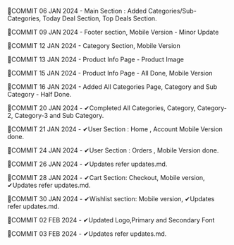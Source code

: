 🔅COMMIT 06 JAN 2024 - Main Section : Added Categories/Sub-Categories, Today Deal Section, Top Deals Section.

🔅COMMIT 09 JAN 2024 - Footer section, Mobile Version - Minor Update

🔅COMMIT 12 JAN 2024 - Category Section, Mobile Version 

🔅COMMIT 13 JAN 2024 - Product Info Page - Product Image

🔅COMMIT 15 JAN 2024 - Product Info Page - All Done, Mobile Version

🔅COMMIT 16 JAN 2024 - Added All Categories Page, Category and Sub Category - Half Done.

🔅COMMIT 20 JAN 2024 - ✔Completed All Categories, Category, Category-2, Category-3 and Sub Category.

🔅COMMIT 21 JAN 2024 - ✔User Section : Home , Account Mobile Version done.

🔅COMMIT 24 JAN 2024 - ✔User Section : Orders , Mobile Version done.

🔅COMMIT 26 JAN 2024 - ✔Updates refer updates.md.

🔅COMMIT 28 JAN 2024 - ✔Cart Section: Checkout, Mobile version,  ✔Updates refer updates.md.

🔅COMMIT 30 JAN 2024 - ✔Wishlist section: Mobile version,  ✔Updates refer updates.md.

🔅COMMIT 02 FEB 2024 - ✔Updated Logo,Primary and Secondary Font

🔅COMMIT 03 FEB 2024 - ✔Updates refer updates.md.
